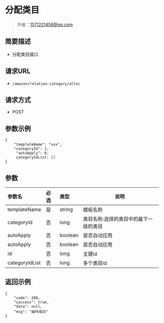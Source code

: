 # 分配类目

> 作者：1571221458@qq.com

## 简要描述

- 分配类目接口

## 请求URL
- ` /amazon/relation-category/alloc `
  
## 请求方式
- POST 

## 参数示例 

``` 
{
    "templateName": "xxx",
    "categoryId": 1,
	 "autoApply": 0,
	 categoryIdList: []
}
```

## 参数

|参数名|必选|类型|说明|
|:----    |:---|:----- |-----   |
|templateName |是  |string |模板名称   |
|categoryId |否  |long | 类目名称:选择的类目中的最下一级的类目    |
|autoApply |否  |boolean | 是否自动应用    |
|autoApply |否  |boolean | 是否自动应用    |
|id |否  |long | 主键id    |
|categoryIdList |否  |long | 多个类目id    |

## 返回示例 

``` 
{
    "code": 200,
    "success": true,
    "data": null,
    "msg": "操作成功"
}
```